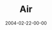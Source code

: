 ---
layout: message
category: message
series: "Symbols"
title: "Air"
date: 2004-02-22-00-00
message_id: 183
audio-description: "Jesus often engaged those around him with word pictures and metaphors to help them understand eternal truths. And it was often elements from nature that he focused on. He seemed to say that there’s deep learning about God that can be found when we look cl"
audio: "http://www.crossroads.net/audio/2004/2004_03_Symbols/Symbols_02_02-22-04_Air.mp3"
audio-title: "Air"
audio-duration: "34:48"
---